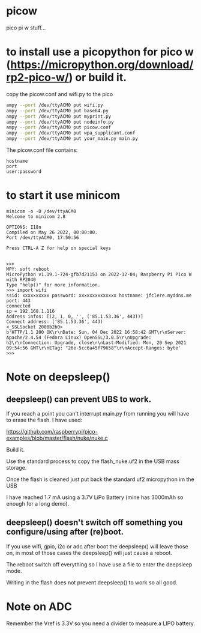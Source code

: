 # picow
pico pi w stuff...

# to install use a picopython for pico w (https://micropython.org/download/rp2-pico-w/) or build it.
copy the picow.conf and wifi.py to the pico
```bash
ampy --port /dev/ttyACM0 put wifi.py
ampy --port /dev/ttyACM0 put base64.py
ampy --port /dev/ttyACM0 put myprint.py
ampy --port /dev/ttyACM0 put nodeinfo.py
ampy --port /dev/ttyACM0 put picow.conf
ampy --port /dev/ttyACM0 put wpa_supplicant.conf
ampy --port /dev/ttyACM0 put your_main.py main.py
```
The picow.conf file contains:
```
hostname
port
user:password
```
# to start it use minicom
```
minicom -o -D /dev/ttyACM0
Welcome to minicom 2.8

OPTIONS: I18n 
Compiled on May 26 2022, 00:00:00.
Port /dev/ttyACM0, 17:50:56

Press CTRL-A Z for help on special keys


>>> 
MPY: soft reboot
MicroPython v1.19.1-724-gfb7d21153 on 2022-12-04; Raspberry Pi Pico W with RP2040
Type "help()" for more information.
>>> import wifi
ssid: xxxxxxxxxx password: xxxxxxxxxxxxxx hostname: jfclere.myddns.me port: 443
connected
ip = 192.168.1.116
Address infos: [(2, 1, 0, '', ('85.1.53.36', 443))]
Connect address: ('85.1.53.36', 443)
<_SSLSocket 2000b2b0>
b'HTTP/1.1 200 OK\r\nDate: Sun, 04 Dec 2022 16:58:42 GMT\r\nServer: Apache/2.4.54 (Fedora Linux) OpenSSL/3.0.5\r\nUpgrade: h2\r\nConnection: Upgrade, close\r\nLast-Modified: Mon, 20 Sep 2021 09:54:56 GMT\r\nETag: "26e-5cc6a45f79658"\r\nAccept-Ranges: byte'
>>> 
```

# Note on deepsleep()

## deepsleep() can prevent UBS to work.
If you reach a point you can't interrupt main.py from running you will have to erase the flash. I have used:

https://github.com/raspberrypi/pico-examples/blob/master/flash/nuke/nuke.c

Build it.

Use the standard process to copy the flash_nuke.uf2 in the USB mass storage.

Once the flash is cleaned just put back the standard uf2 micropython im the USB

I have reached 1.7 mA using a 3.7V LiPo Battery (mine has 3000mAh so enough for a long demo).

## deepsleep() doesn't switch off something you configure/using after (re)boot.
If you use wifi, gpio, i2c or adc after boot the deepsleep() will leave those on, in most of those cases the deepsleep() will just cause a reboot.

The reboot switch off everything so I have use a file to enter the deepsleep mode.

Writing in the flash does not prevent deepsleep() to work so all good.

# Note on ADC

Remember the Vref is 3.3V so you need a divider to measure a LIPO battery.
